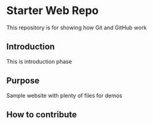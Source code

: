 # Starter Web Repo

This repository is for showing how Git and GitHub work

## Introduction 
This is introduction phase

## Purpose

Sample website with plenty of files for demos

## How to contribute